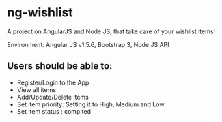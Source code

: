 # ng-wishlist
A project on AngularJS and Node JS, that take care of your wishlist items!

Environment: Angular JS v1.5.6, Bootstrap 3, Node JS API

Users should be able to:
--------------------------------
- Register/Login to the App
- View all items
- Add/Update/Delete items
- Set item priority: Setting it to High, Medium and Low
- Set item status : complted 

